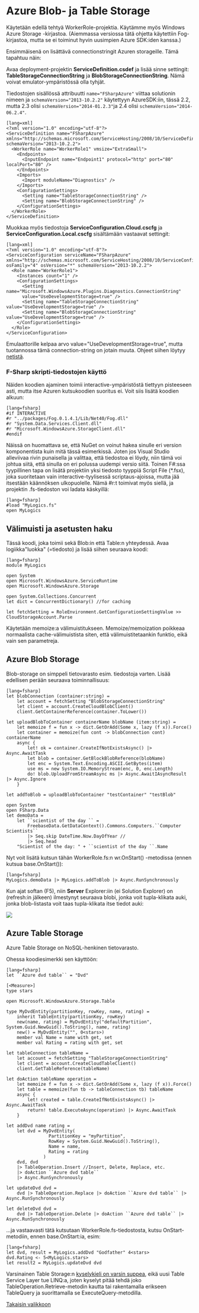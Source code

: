 
# Azure Blob- ja Table Storage #

Käytetään edellä tehtyä WorkerRole-projektia. Käytämme myös Windows Azure Storage -kirjastoa. (Aiemmassa versiossa tätä ohjetta käytettiin Fog-kirjastoa, mutta se ei toiminut hyvin uusimpien Azure SDK:iden kanssa.)

Ensimmäisenä on lisättävä connectionstringit Azuren storageille. Tämä tapahtuu näin:

Avaa deployment-projektin **ServiceDefinition.csdef** ja lisää sinne settingit: **TableStorageConnectionString** ja **BlobStorageConnectionString**. Nämä voivat emulator-ympäristössä olla tyhjät. 

Tiedostojen sisällössä attribuutti `name="FSharpAzure"` viittaa solutionin nimeen ja `schemaVersion="2013-10.2.2"` käytettyyn AzureSDK:iin, tässä 2.2, mutta 2.3 olisi `schemaVersion="2014-01.2.3"`ja 2.4 olisi `schemaVersion="2014-06.2.4"`.

	[lang=xml]
	<?xml version="1.0" encoding="utf-8"?>
	<ServiceDefinition name="FSharpAzure" 
	xmlns="http://schemas.microsoft.com/ServiceHosting/2008/10/ServiceDefinition"
	schemaVersion="2013-10.2.2">
	  <WorkerRole name="WorkerRole1" vmsize="ExtraSmall">
	    <Endpoints>
	      <InputEndpoint name="Endpoint1" protocol="http" port="80" localPort="80" />
	    </Endpoints>
	    <Imports>
	      <Import moduleName="Diagnostics" />
	    </Imports>
	    <ConfigurationSettings>
	      <Setting name="TableStorageConnectionString" />
	      <Setting name="BlobStorageConnectionString" />
	    </ConfigurationSettings>    
	  </WorkerRole>
	</ServiceDefinition>

Muokkaa myös tiedostoja **ServiceConfiguration.Cloud.cscfg** ja **ServiceConfiguration.Local.cscfg** sisältämään vastaavat settingit:
	
	[lang=xml]
	<?xml version="1.0" encoding="utf-8"?>
	<ServiceConfiguration serviceName="FSharpAzure" 
	xmlns="http://schemas.microsoft.com/ServiceHosting/2008/10/ServiceConfiguration"
	osFamily="4" osVersion="*" schemaVersion="2013-10.2.2">
	  <Role name="WorkerRole1">
	    <Instances count="1" />
	    <ConfigurationSettings>
	      <Setting name="Microsoft.WindowsAzure.Plugins.Diagnostics.ConnectionString" 
		  value="UseDevelopmentStorage=true" />
	      <Setting name="TableStorageConnectionString" value="UseDevelopmentStorage=true" />
	      <Setting name="BlobStorageConnectionString" value="UseDevelopmentStorage=true" />
	    </ConfigurationSettings>
	  </Role>
	</ServiceConfiguration>

Emulaattorille kelpaa arvo  value="UseDevelopmentStorage=true", mutta tuotannossa tämä connection-string on jotain muuta. Ohjeet siihen löytyy [netistä](http://msdn.microsoft.com/library/azure/ee758697.aspx).

### F-Sharp skripti-tiedostojen käyttö ###

Näiden koodien ajaminen toimii interactive-ympäristöstä tiettyyn pisteeseen asti, mutta itse Azuren kutsukoodien suoritus ei. Voit siis lisätä koodien alkuun:

    [lang=fsharp]
    #if INTERACTIVE
    #r "../packages/Fog.0.1.4.1/Lib/Net40/Fog.dll"
    #r "System.Data.Services.Client.dll"
    #r "Microsoft.WindowsAzure.StorageClient.dll"
    #endif

Näissä on huomattava se, että NuGet on voinut hakea sinulle eri version komponentista kuin mitä tässä esimerkissä. Joten jos Visual Studio alleviivaa rivin punaisella ja valittaa, että tiedostoa ei löydy, niin tämä voi johtua siitä, että sinulla on eri polussa uudempi versio siitä.
Toinen F#:ssa tyypillinen tapa on lisätä projektiin yksi tiedosto tyyppiä Script File (*.fsx), joka suoritetaan vain interactive-tyylisessä scriptaus-ajoissa, mutta jää itsestään käännöksen ulkopuolelle. Nämä #r:t toimivat myös siellä, ja projektin .fs-tiedoston voi ladata käskyillä: 

    [lang=fsharp]
    #load "MyLogics.fs"
    open MyLogics

## Välimuisti ja asetusten haku ##

Tässä koodi, joka toimii sekä Blob:in että Table:n yhteydessä.
Avaa logiikka"luokka" (=tiedosto) ja lisää siihen seuraava koodi:

    [lang=fsharp]
    module MyLogics
    
    open System
    open Microsoft.WindowsAzure.ServiceRuntime
    open Microsoft.WindowsAzure.Storage

    open System.Collections.Concurrent
    let dict = ConcurrentDictionary() //for caching

    let fetchSetting = RoleEnvironment.GetConfigurationSettingValue >> CloudStorageAccount.Parse

Käytetään memoize:a välimuistitukseen. Memoize/memoization poikkeaa normaalista cache-välimuistista siten, että välimuistitetaankin funktio, eikä vain sen parametreja.
 
## Azure Blob Storage ##

Blob-storage on simppeli tietovarasto esim. tiedostoja varten. Lisää edellisen perään seuraava toiminnallisuus:

    [lang=fsharp]
    let blobConnection (container:string) = 
        let account = fetchSetting "BlobStorageConnectionString"
        let client = account.CreateCloudBlobClient()
        client.GetContainerReference(container.ToLower())

    let uploadBlobToContainer containerName blobName (item:string) = 
        let memoize f = fun x -> dict.GetOrAdd(Some x, lazy (f x)).Force()
        let container = memoize(fun cont -> blobConnection cont) containerName
        async {
            let! ok = container.CreateIfNotExistsAsync() |> Async.AwaitTask
            let blob = container.GetBlockBlobReference(blobName)
            let enc = System.Text.Encoding.ASCII.GetBytes(item)
            use ms = new System.IO.MemoryStream(enc, 0, enc.Length)
            do! blob.UploadFromStreamAsync ms |> Async.AwaitIAsyncResult |> Async.Ignore
        }
    
    let addToBlob = uploadBlobToContainer "testContainer" "testBlob"

    open System
    open FSharp.Data
    let demoData =
        let ``scientist of the day `` = 
            FreebaseData.GetDataContext().Commons.Computers.``Computer Scientists``
            |> Seq.skip DateTime.Now.DayOfYear //
            |> Seq.head
        "Scientist of the day: " + ``scientist of the day ``.Name

    
Nyt voit lisätä kutsun tähän WorkerRole.fs:n wr.OnStart() -metodissa (ennen kutsua base.OnStart()):

    [lang=fsharp]
    MyLogics.demoData |> MyLogics.addToBlob |> Async.RunSynchronously

Kun ajat softan (F5), niin **Server** Explorer:iin (ei Solution Explorer) on (refresh:in jälkeen) ilmestynyt seuraava blobi, jonka voit tupla-klikata auki, jonka blob-listasta voit taas tupla-klikata itse tiedot auki:

![](1-ServerExplorer.png)

## Azure Table Storage ##

Azure Table Storage on NoSQL-henkinen tietovarasto.

Ohessa koodiesimerkki sen käyttöön:

    [lang=fsharp]
    let ``Azure dvd table`` = "Dvd"

    [<Measure>]
    type stars

    open Microsoft.WindowsAzure.Storage.Table

    type MyDvdEntity(partitionKey, rowKey, name, rating) = 
        inherit TableEntity(partitionKey, rowKey)
        new(name, rating) = MyDvdEntity("defaultPartition", System.Guid.NewGuid().ToString(), name, rating)
        new() = MyDvdEntity("", 0<stars>)
        member val Name = name with get, set
        member val Rating = rating with get, set

    let tableConnection tableName = 
        let account = fetchSetting "TableStorageConnectionString"
        let client = account.CreateCloudTableClient()
        client.GetTableReference(tableName)

    let doAction tableName operation = 
        let memoize f = fun x -> dict.GetOrAdd(Some x, lazy (f x)).Force()
        let table = memoize(fun tb -> tableConnection tb) tableName
        async {
            let! created = table.CreateIfNotExistsAsync() |> Async.AwaitTask
            return! table.ExecuteAsync(operation) |> Async.AwaitTask
        }

    let addDvd name rating = 
        let dvd = MyDvdEntity(
                    PartitionKey = "myPartition",
                    RowKey = System.Guid.NewGuid().ToString(),
                    Name = name,
                    Rating = rating
                  )
        dvd, dvd
        |> TableOperation.Insert //Insert, Delete, Replace, etc.
        |> doAction ``Azure dvd table``
        |> Async.RunSynchronously

    let updateDvd dvd = 
        dvd |> TableOperation.Replace |> doAction ``Azure dvd table`` |> Async.RunSynchronously

    let deleteDvd dvd = 
        dvd |> TableOperation.Delete |> doAction ``Azure dvd table`` |> Async.RunSynchronously

...ja vastaavasti tätä kutsutaan WorkerRole.fs-tiedostosta, kutsu OnStart-metodiin, ennen base.OnStart:ia, esim:

    [lang=fsharp]
    let dvd, result = MyLogics.addDvd "Godfather" 4<stars>
    dvd.Rating <- 5<MyLogics.stars>
    let result2 = MyLogics.updateDvd dvd
	
Varsinainen Table Storage:n [kyselykieli on varsin suppea](http://msdn.microsoft.com/en-us/library/windowsazure/dd135725.aspx), eikä uusi Table Service Layer tue LINQ:a, joten kyselyt pitää tehdä joko TableOperation.Retrieve-metodin kautta tai rakentamalla erikseen TableQuery ja suorittamalla se ExecuteQuery-metodilla. 

[Takaisin valikkoon](../Readme.html)